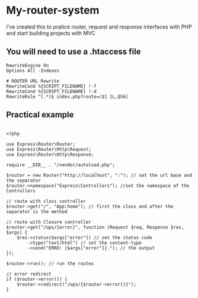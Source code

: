 # My-router-system

I've created this to pratice router, request and response interfaces with PHP and start building projects with MVC

## You will need to use a .htaccess file

```
RewriteEngine On
Options All -Indexes

# ROUTER URL Rewrite
RewriteCond %{SCRIPT_FILENAME} !-f
RewriteCond %{SCRIPT_FILENAME} !-d
RewriteRule ^(.*)$ index.php?route=/$1 [L,QSA]
```

## Practical example

```

<?php

use Express\Router\Router;
use Express\Router\Http\Request;
use Express\Router\Http\Response;

require __DIR__ . "/vendor/autoload.php";

$router = new Router("http://localhost", ":"); // set the url base and the separator
$router->namespace("Express\Controllers"); //set the namespace of the Controllers

// route with class controller
$router->get("/", "App:home"); // first the class and after the separator is the method

// route with Closure controller
$router->get("/ops/{error}", function (Request $req, Response $res, $args) {
    $res->status($args["error"]) // set the status code
        ->type("text/html") // set the content-type
        ->send("ERRO: {$args["error"]}."); // the output
});

$router->run(); // run the routes

// error redirect
if ($router->error()) {
    $router->redirect("/ops/{$router->error()}");
}

```
